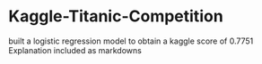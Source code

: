 # Kaggle-Titanic-Competition
built a logistic regression model to obtain a kaggle score of 0.7751 
Explanation included as markdowns
